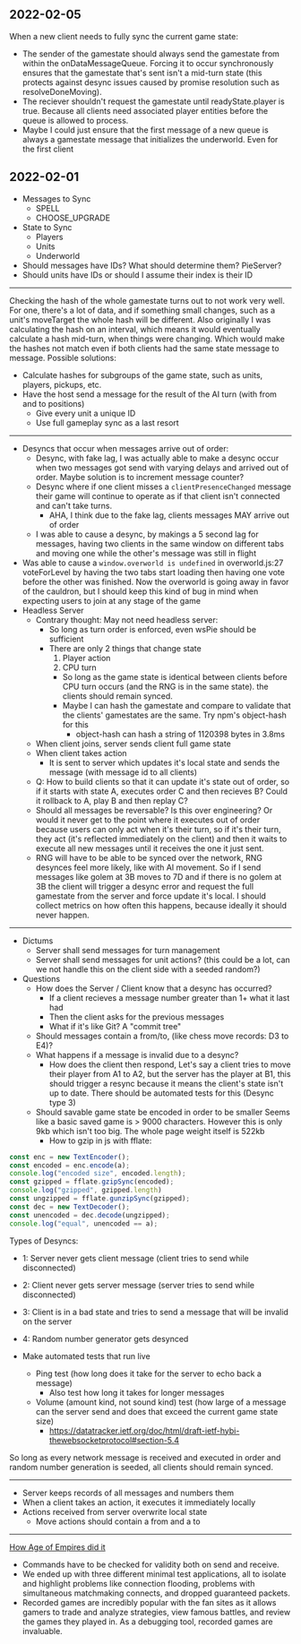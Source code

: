 ## 2022-02-05
When a new client needs to fully sync the current game state:
- The sender of the gamestate should always send the gamestate from within the onDataMessageQueue.  Forcing it to occur synchronously ensures that the gamestate that's sent isn't a mid-turn state (this protects against desync issues caused by promise resolution such as resolveDoneMoving).
- The reciever shouldn't request the gamestate until readyState.player is true.  Because all clients need associated player entities before the queue is allowed to process.
- Maybe I could just ensure that the first message of a new queue is always a gamestate message that initializes the underworld.  Even for the first client

## 2022-02-01
- Messages to Sync
  - SPELL
  - CHOOSE_UPGRADE
- State to Sync
  - Players
  - Units
  - Underworld
- Should messages have IDs? What should determine them? PieServer?
- Should units have IDs or should I assume their index is their ID

---
Checking the hash of the whole gamestate turns out to not work very well.  For one, there's a lot of data, and if something small changes, such as a unit's moveTarget the whole hash will be different.  Also originally I was calculating the hash on an interval, which means it would eventually calculate a hash mid-turn, when things were changing.  Which would make the hashes not match even if both clients had the same state message to message.
Possible solutions:
  - Calculate hashes for subgroups of the game state, such as units, players, pickups, etc.
  - Have the host send a message for the result of the AI turn (with from and to positions)
    - Give every unit a unique ID
    - Use full gameplay sync as a last resort

---
- Desyncs that occur when messages arrive out of order:
  - Desync, with fake lag, I was actually able to make a desync occur when two messages got send with varying delays and arrived out of order.  Maybe solution is to increment message counter?
  - Desync where if one client misses a `clientPresenceChanged` message their game will continue to operate as if that client isn't connected and can't take turns.
    - AHA, I think due to the fake lag, clients messages MAY arrive out of order
  - I was able to cause a desync, by makings a 5 second lag for messages, having two clients in the same window on different tabs and moving one while the other's message was still in flight
- Was able to cause a `window.overworld is undefined` in overworld.js:27 voteForLevel by having the two tabs start loading then having one vote before the other was finished. Now the overworld is going away in favor of the cauldron, but I should keep this kind of bug in mind when expecting users to join at any stage of the game
- Headless Server
  - Contrary thought: May not need headless server:
    - So long as turn order is enforced, even wsPie should be sufficient
    - There are only 2 things that change state
      1. Player action
      2. CPU turn
      - So long as the game state is identical between clients before CPU turn occurs (and the RNG is in the same state). the clients should remain synced.
      - Maybe I can hash the gamestate and compare to validate that the clients' gamestates are the same. Try npm's object-hash for this
        - object-hash can hash a string of 1120398 bytes in 3.8ms
  - When client joins, server sends client full game state
  - When client takes action
    - It is sent to server which updates it's local state and sends the message (with message id to all clients)
  - Q: How to build clients so that it can update it's state out of order, so if it starts with state A, executes order C and then recieves B? Could it rollback to A, play B and then replay C?
  - Should all messages be reversable?  Is this over engineering? Or would it never get to the point where it executes out of order because users can only act when it's their turn, so if it's their turn, they act (it's reflected immediately on the client) and then it waits to execute all new messages until it receives the one it just sent.
  - RNG will have to be able to be synced over the network, RNG desynces feel more likely, like with AI movement.  So if I send messages like golem at 3B moves to 7D and if there is no golem at 3B the client will trigger a desync error and request the full gamestate from the server and 
  force update it's local.  I should collect metrics on how often this happens, because ideally it should never happen. 
---
- Dictums
    - Server shall send messages for turn management
    - Server shall send messages for unit actions? (this could be a lot, can we not handle this on the client side with a seeded random?)
- Questions
    - How does the Server / Client know that a desync has occurred?
        - If a client recieves a message number greater than 1+ what it last had
        - Then the client asks for the previous messages
        - What if it's like Git? A "commit tree"
    - Should messages contain a from/to, (like chess move records: D3 to E4)?
    - What happens if a message is invalid due to a desync?
        - How does the client then respond,  Let's say a client tries to move their player from A1 to A2, but the server has the player at B1, this should trigger a resync because it means the client's state isn't up to date.  There should be automated tests for this (Desync type 3)
    - Should savable game state be encoded in order to be smaller  Seems like a basic saved game is > 9000 characters.  However this is only 9kb which isn't too big.  The whole page weight itself is 522kb
        - How to gzip in js with fflate:
```js
const enc = new TextEncoder();
const encoded = enc.encode(a);
console.log("encoded size", encoded.length);
const gzipped = fflate.gzipSync(encoded);
console.log("gzipped", gzipped.length)
const ungzipped = fflate.gunzipSync(gzipped);
const dec = new TextDecoder();
const unencoded = dec.decode(ungzipped);
console.log("equal", unencoded == a);
```
Types of Desyncs:
- 1: Server never gets client message (client tries to send while disconnected)
- 2: Client never gets server message (server tries to send while disconnected)
- 3: Client is in a bad state and tries to send a message that will be invalid on the server
- 4: Random number generator gets desynced

- Make automated tests that run live
    - Ping test (how long does it take for the server to echo back a message)
        - Also test how long it takes for longer messages
    - Volume (amount kind, not sound kind) test (how large of a message can the server send and does that exceed the current game state size)
        - https://datatracker.ietf.org/doc/html/draft-ietf-hybi-thewebsocketprotocol#section-5.4

So long as every network message is received and executed in order and random number generation is seeded, all clients should remain synced.

---
  - Server keeps records of all messages and numbers them
  - When a client takes an action, it executes it immediately locally
  - Actions received from server overwrite local state
    - Move actions should contain a from and a to
---
[How Age of Empires did it](https://www.gamasutra.com/view/feature/3094/1500_archers_on_a_288_network_.php)
- Commands have to be checked for validity both on send and receive. 
- We ended up with three different minimal test applications, all to isolate and highlight problems like connection flooding, problems with simultaneous matchmaking connects, and dropped guaranteed packets. 
- Recorded games are incredibly popular with the fan sites as it allows gamers to trade and analyze strategies, view famous battles, and review the games they played in. As a debugging tool, recorded games are invaluable. 
